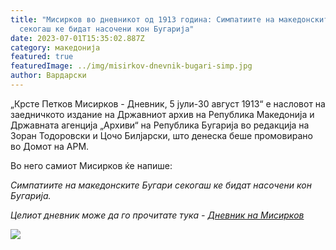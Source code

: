 ```yaml
---
title: "Мисирков во дневникот од 1913 година: Симпатиите на македонските Бугари
  секогаш ке бидат насочени кон Бугарија"
date: 2023-07-01T15:35:02.887Z
category: македонија
featured: true
featuredImage: ../img/misirkov-dnevnik-bugari-simp.jpg
author: Вардарски
---
```

„Крсте Петков Мисирков - Дневник, 5 јули-30 август 1913“ е насловот на заедничкото издание на Државниот архив на Република Македонија и Државната агенција „Архиви“ на Република Бугарија во редакција на Зоран Тодоровски и Цочо Билјарски, што денеска беше промовирано во Домот на АРМ.

Во него самиот Мисирков ќе напише: <!--StartFragment-->

*Симпатиите на македонските Бугари секогаш ке бидат насочени кон Бугарија.*

*Целиот дневник може да го прочитате тука - [Дневник на Мисирков](https://www.strumski.com/books/misirkov_dnevnik_mk.pdf)*

![](../img/str-dnevnik-misirkov.png)

<!--EndFragment-->

<!--EndFragment-->